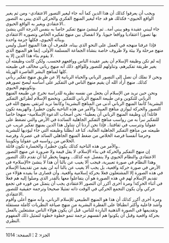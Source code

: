 ------------------------------------------------------------------------

ويجب أن يعرفوا كذلك أن هذا الدين كما أنه جاء ليغير التصور الاعتقادي- ومن
ثم يغير الواقع الحيوي- فكذلك هو قد جاء ليغير المنهج الفكري والحركي الذي
يبني به التصور الاعتقادي ويغير به الواقع الحيوي..  
جاء ليبني عقيدة وهو يبني أمة.. ثم لينشئ منهج تفكير خاصا به بنفس الدرجة
التي ينشئ بها تصورا اعتقاديا وواقعا حيويا. ولا انفصال بين منهج تفكيره
الخاص وتصوره الاعتقادي وبنائه الحيوي، فكلها حزمة واحدة.  
فإذا عرفنا منهجه في العمل على النحو الذي بيناه، فلنعرف أن هذا المنهج
أصيل وليس منهج مرحلة ولا بيئة ولا ظروف خاصة بنشأة الجماعة المسلمة
الأولى. إنما هو المنهج الذي لا يقوم بناء هذا الدين إلا به.  
إنه لم تكن وظيفة الإسلام أن يغير عقيدة الناس وواقعهم فحسب. ولكن كانت
وظيفته أن يغير طريقة تفكيرهم، وتناولهم للتصور وللواقع. ذلك أنه منهج
رباني مخالف في طبيعته كلها لمناهج البشر القاصرة الهزيلة.  
ونحن لا نملك أن نصل إلى التصور الرباني والحياة الربانية إلا عن طريق منهج
تفكير رباني كذلك. منهج أراد الله أن يقيم منهج الناس في التفكير على أساسه
ليصح تصورهم وتكوينهم الحيوي.  
ونحن حين نريد من الإسلام أن يجعل من نفسه نظرية للدراسة نخرج عن طبيعة
المنهج الرباني للتكوين وعن طبيعة المنهج الرباني للتفكير. ونخضع الإسلام
لطرائق التفكير البشرية! كأنما المنهج الرباني أدنى من المناهج البشرية!
وكأنما نريد لنرتقي بمنهج الله في التصور والحركة ليوازي مناهج العبيد!
والأمر من هذه الناحية يكون خطيرا. والهزيمة تكون قاتلة! إن وظيفة المنهج
الرباني أن يعطينا- نحن أصحاب الدعوة الإسلامية- منهجا خاصا للتفكير نبرأ
به من رواسب مناهج التفكير الجاهلية السائدة في الأرض والتي تضغط على
عقولنا وتترسب في ثقافتنا.. فإذا نحن أردنا أن نتناول هذا الدين بمنهج
تفكير غريب عن طبيعته من مناهج التفكير الجاهلية الغالبة، كنا قد أبطلنا
وظيفته التي جاء ليؤديها للبشرية وحرمنا أنفسنا فرصة الخلاص من ضغط المنهج
الجاهلي السائد في عصرنا، وفرصة الخلاص من رواسبه في عقولنا وتكويننا.  
والأمر من هذه الناحية كذلك يكون خطيرا، والخسارة تكون قاتلة..  
إن منهج التفكير والحركة في بناء الإسلام، لا يقل قيمة ولا ضرورة عن منهج
التصور الاعتقادي والنظام الحيوي ولا ينفصل عنه كذلك.. ومهما يخطر لنا أن
نقدم ذلك التصور وهذا النظام في صورة تعبيرية، فيجب ألا يغيب عن بالنا أن
هذا لا ينشئ «الإسلام» في الأرض في صورة حركة واقعية، بل يجب ألا يغيب عن
بالنا أنه لن يفيد من تقديمنا الإسلام في هذه الصورة إلا المشتغلون فعلا
بحركة إسلامية واقعية. وأن قصارى ما يفيده هؤلاء من تقديم الإسلام لهم في
هذه الصورة هو أن يتفاعلوا معها بالقدر الذي وصلوا إليه هم فعلا في أثناء
الحركة! ومرة أخرى أكرر أن التصور الاعتقادي يجب أن يتمثل من فوره في تجمع
حركي وأن يكون التجمع الحركي في الوقت ذاته تمثيلا صحيحا وترجمة حقيقية
للتصور الاعتقادي.  
ومرة أخرى أكرر كذلك أن هذا هو المنهج الطبيعي للإسلام الرباني، وأنه منهج
أعلى وأقوم وأشد فاعلية وأكثر انطباقا على الفطرة البشرية من منهج صياغة
النظريات كاملة مستقلة وتقديمها في الصورة الذهنية الباردة للناس، قبل أن
يكون هؤلاء الناس مشتغلين بالفعل بحركة واقعية وقبل أن يكونوا هم أنفسهم
ترجمة تنمو خطوة خطوة لتمثيل ذلك المفهوم النظري.

------------------------------------------------------------------------

الجزء: 2 ¦ الصفحة: 1014

